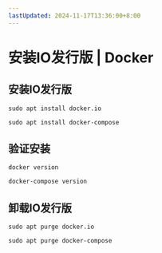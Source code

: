 ```yaml
---
lastUpdated: 2024-11-17T13:36:00+8:00
---
```


# 安装IO发行版 | Docker

## 安装IO发行版

```sudo apt install docker.io```

```sudo apt install docker-compose```

## 验证安装

```docker version```

```docker-compose version```

## 卸载IO发行版

```sudo apt purge docker.io```

```sudo apt purge docker-compose```